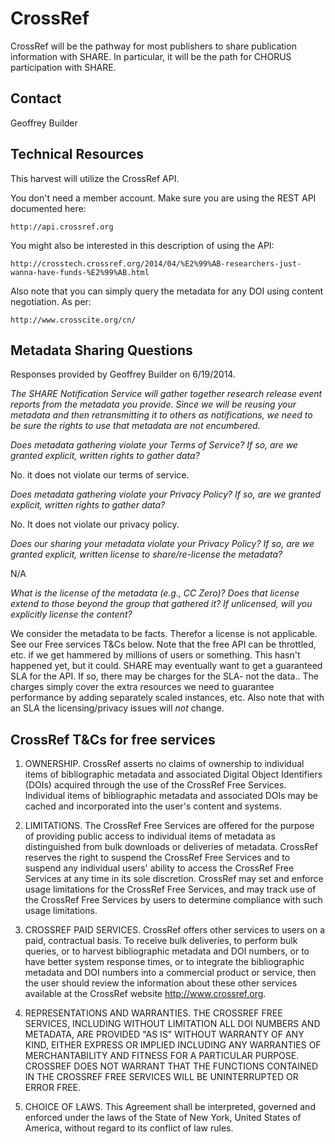 CrossRef
====

CrossRef will be the pathway for most publishers to share publication information with SHARE. In particular, it will be the path for CHORUS participation with SHARE.

Contact
----

Geoffrey Builder

Technical Resources
----

This harvest will utilize the CrossRef API.

You don't need a member account. Make sure you are using the REST API documented here:

    http://api.crossref.org

You might also be interested in this description of using the API:

    http://crosstech.crossref.org/2014/04/%E2%99%AB-researchers-just-wanna-have-funds-%E2%99%AB.html

Also note that you can simply query the metadata for any DOI using content negotiation. As per:

    http://www.crosscite.org/cn/

Metadata Sharing Questions
----

Responses provided by Geoffrey Builder on 6/19/2014.

_The SHARE Notification Service will gather together research release event reports from the metadata you provide. Since we will be reusing your metadata and then retransmitting it to others as notifications, we need to be sure the rights to use that metadata are not encumbered._

_Does metadata gathering violate your Terms of Service? If so, are we granted explicit, written rights to gather data?_

No. it does not violate our terms of service.

_Does metadata gathering violate your Privacy Policy? If so, are we granted explicit, written rights to gather data?_

No. It does not violate our privacy policy.

_Does our sharing your metadata violate your Privacy Policy? If so, are we granted explicit, written license to share/re-license the metadata?_

N/A

_What is the license of the metadata (e.g., CC Zero)? Does that license extend to those beyond the group that gathered it? If unlicensed, will you explicitly license the content?_

We consider the metadata to be facts. Therefor a license is not applicable. See our Free services T&Cs below. Note that the free API can be throttled, etc. if we get hammered by millions of users or something. This hasn't happened yet, but it could. SHARE may eventually want to get a guaranteed SLA for the API. If so, there may be charges for the SLA- not the data.. The charges simply cover the extra resources we need to guarantee performance by adding separately scaled instances, etc. Also note that with an SLA the licensing/privacy issues will *not* change.

CrossRef T&Cs for free services
----

1. OWNERSHIP. CrossRef asserts no claims of ownership to individual items of bibliographic metadata and associated Digital Object Identifiers (DOIs) acquired through the use of the CrossRef Free Services. Individual items of bibliographic metadata and associated DOIs may be cached and incorporated into the user's content and systems.

2. LIMITATIONS. The CrossRef Free Services are offered for the purpose of providing public access to individual items of metadata as distinguished from bulk downloads or deliveries of metadata. CrossRef reserves the right to suspend the CrossRef Free Services and to suspend any individual users' ability to access the CrossRef Free Services at any time in its sole discretion.  CrossRef may set and enforce usage limitations for the CrossRef Free Services, and may track use of the CrossRef Free Services by users to determine compliance with such usage limitations.

3. CROSSREF PAID SERVICES. CrossRef offers other services to users on a paid, contractual basis. To receive bulk deliveries, to perform bulk queries, or to harvest bibliographic metadata and DOI numbers, or to have better system response times, or to integrate the bibliographic metadata and DOI numbers into a commercial product or service, then the user should review the information about these other services available at the CrossRef website http://www.crossref.org.

4. REPRESENTATIONS AND WARRANTIES. THE CROSSREF FREE SERVICES, INCLUDING WITHOUT LIMITATION ALL DOI NUMBERS AND METADATA, ARE PROVIDED "AS IS" WITHOUT WARRANTY OF ANY KIND, EITHER EXPRESS OR IMPLIED INCLUDING ANY WARRANTIES OF MERCHANTABILITY AND FITNESS FOR A PARTICULAR PURPOSE. CROSSREF DOES NOT WARRANT THAT THE FUNCTIONS CONTAINED IN THE CROSSREF FREE SERVICES WILL BE UNINTERRUPTED OR ERROR FREE.

5. CHOICE OF LAWS.  This Agreement shall be interpreted, governed and enforced under the laws of the State of New York, United States of America, without regard to its conflict of law rules.